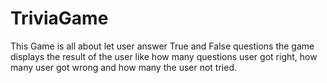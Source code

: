 # TriviaGame
This Game is all about let user answer True and False questions
the game displays the result of the user like how many questions user got right, how many user got wrong and how many the user not tried. 
